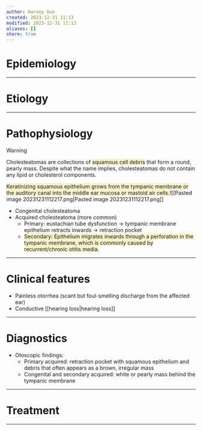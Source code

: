 ```yaml
---
author: Harvey Guo
created: 2023-12-31 11:13
modified: 2023-12-31 11:13
aliases: []
share: true
---
```

# Epidemiology


---
# Etiology


---
# Pathophysiology
>[!warning] 
>Cholesteatomas are collections of <span style="background:rgba(240, 200, 0, 0.2)">squamous cell debris</span> that form a round, pearly mass. Despite what the name implies, cholesteatomas do not contain any lipid or cholesterol components.

<span style="background:rgba(240, 200, 0, 0.2)">Keratinizing squamous epithelium grows from the tympanic membrane or the auditory canal into the middle ear mucosa or mastoid air cells.</span>![[Pasted image 20231231112217.png|Pasted image 20231231112217.png]]
- Congenital cholesteatoma
- Acquired cholesteatoma (more common)
	- Primary: eustachian tube dysfunction → tympanic membrane epithelium retracts inwards → retraction pocket
	- <span style="background:rgba(240, 200, 0, 0.2)">Secondary: Epithelium migrates inwards through a perforation in the tympanic membrane, which is commonly caused by recurrent/chronic otitis media.</span>

---
# Clinical features
- Painless otorrhea (scant but foul-smelling discharge from the affected ear)
- Conductive [[hearing loss|hearing loss]]

---
# Diagnostics
- Otoscopic findings:
	- Primary acquired: retraction pocket with squamous epithelium and debris that often appears as a brown, irregular mass
	- Congenital and secondary acquired: white or pearly mass behind the tympanic membrane

---
# Treatment


---
